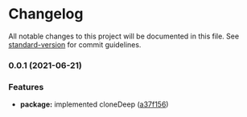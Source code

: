 # Changelog

All notable changes to this project will be documented in this file. See [standard-version](https://github.com/conventional-changelog/standard-version) for commit guidelines.

### 0.0.1 (2021-06-21)


### Features

* **package:** implemented cloneDeep ([a37f156](https://github.com/patomation/clone-deep/commit/a37f156fc3bae160ba41c7f02c48b902d4b223ee))
